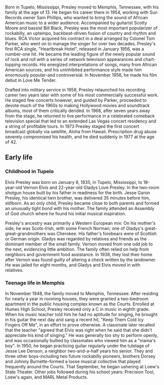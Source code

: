 ﻿Born in Tupelo, Mississippi, Presley moved to Memphis, Tennessee, with his family at the age of 13. 
He began his career there in 1954, working with Sun Records owner Sam Phillips, who wanted to bring 
the sound of African American music to a wider audience. Accompanied by guitarist Scotty Moore and 
bassist Bill Black, Presley was the most important popularizer of rockabilly, an uptempo, 
backbeat-driven fusion of country and rhythm and blues. RCA Victor acquired his contract in a deal 
arranged by Colonel Tom Parker, who went on to manage the singer for over two decades. Presley's first 
RCA single, "Heartbreak Hotel", released in January 1956, was a number-one hit. He became the leading 
figure of the newly popular sound of rock and roll with a series of network television appearances and 
chart-topping records. His energized interpretations of songs, many from African American sources, and 
his uninhibited performance style made him enormously popular-and controversial. In November 1956, he 
made his film debut in Love Me Tender.

Drafted into military service in 1958, Presley relaunched his recording career two years later with 
some of his most commercially successful work. He staged few concerts however, and guided by Parker,
proceeded to devote much of the 1960s to making Hollywood movies and soundtrack albums, most of them 
critically derided. In 1968, after seven years away from the stage, he returned to live performance in 
a celebrated comeback television special that led to an extended Las Vegas concert residency and a 
string of profitable tours. In 1973 Presley staged the first concert broadcast globally via satellite, 
Aloha from Hawaii. Prescription drug abuse severely compromised his health, and he died suddenly in 
1977 at the age of 42.

## Early life

### Childhood in Tupelo

Elvis Presley was born on January 8, 1935, in Tupelo, Mississippi, to 18-year-old Vernon Elvis and 
22-year-old Gladys Love Presley. In the two-room shotgun house built by his father in readiness for 
the birth. Jesse Garon Presley, his identical twin brother, was delivered 35 minutes before him, 
stillborn. As an only child, Presley became close to both parents and formed an unusually tight bond 
with his mother. The family attended an Assembly of God church where he found his initial musical 
inspiration. 

Presley's ancestry was primarily a Western European mix: On his mother's side, he was Scots-Irish, 
with some French Norman; one of Gladys's great-great-grandmothers was Cherokee. His father's forebears
were of Scottish or German origin. Gladys was regarded by relatives and friends as the dominant 
member of the small family. Vernon moved from one odd job to the next, evidencing little ambition.
The family often relied on help from neighbors and government food assistance. In 1938, they lost 
their home after Vernon was found guilty of altering a check written by the landowner. He was jailed 
for eight months, and Gladys and Elvis moved in with relatives. 

### Teenage life in Memphis

In November 1948, the family moved to Memphis, Tennessee. After residing for nearly a year in rooming 
houses, they were granted a two-bedroom apartment in the public housing complex known as the Courts.
Enrolled at Humes High School, Presley received only a C in music in eighth grade. When his music 
teacher told him he had no aptitude for singing, he brought in his guitar the next day and sang a 
recent hit, "Keep Them Cold Icy Fingers Off Me", in an effort to prove otherwise. A classmate later 
recalled that the teacher "agreed that Elvis was right when he said that she didn't appreciate his 
kind of singing." He was generally too shy to perform openly, and was occasionally bullied by 
classmates who viewed him as a "mama's boy". In 1950, he began practicing guitar regularly under 
the tutelage of Jesse Lee Denson, a neighbor two-and-a-half years his senior. They and three other 
boys-including two future rockabilly pioneers, brothers Dorsey and Johnny Burnette-formed a loose 
musical collective that played frequently around the Courts. That September, he began ushering 
at Loew's State Theater. Other jobs followed during his school years: Precision Tool, Loew's again, 
and MARL Metal Products.